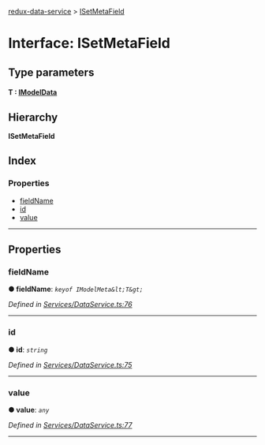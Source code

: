 [redux-data-service](../README.md) > [ISetMetaField](../interfaces/isetmetafield.md)

# Interface: ISetMetaField

## Type parameters
#### T :  [IModelData](imodeldata.md)
## Hierarchy

**ISetMetaField**

## Index

### Properties

* [fieldName](isetmetafield.md#fieldname)
* [id](isetmetafield.md#id)
* [value](isetmetafield.md#value)

---

## Properties

<a id="fieldname"></a>

###  fieldName

**● fieldName**: *`keyof IModelMeta&lt;T&gt;`*

*Defined in [Services/DataService.ts:76](https://github.com/Rediker-Software/redux-data-service/blob/ac48abe/src/Services/DataService.ts#L76)*

___
<a id="id"></a>

###  id

**● id**: *`string`*

*Defined in [Services/DataService.ts:75](https://github.com/Rediker-Software/redux-data-service/blob/ac48abe/src/Services/DataService.ts#L75)*

___
<a id="value"></a>

###  value

**● value**: *`any`*

*Defined in [Services/DataService.ts:77](https://github.com/Rediker-Software/redux-data-service/blob/ac48abe/src/Services/DataService.ts#L77)*

___


